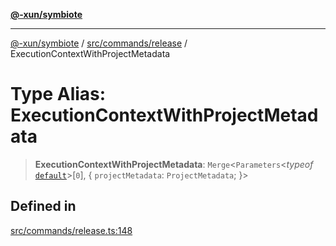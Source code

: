 [**@-xun/symbiote**](../../../../README.md)

***

[@-xun/symbiote](../../../../README.md) / [src/commands/release](../README.md) / ExecutionContextWithProjectMetadata

# Type Alias: ExecutionContextWithProjectMetadata

> **ExecutionContextWithProjectMetadata**: `Merge`\<`Parameters`\<*typeof* [`default`](../functions/default.md)\>\[`0`\], \{ `projectMetadata`: `ProjectMetadata`; \}\>

## Defined in

[src/commands/release.ts:148](https://github.com/Xunnamius/symbiote/blob/c062d7c5dc980668c9246eeeaf1aa96da42e4471/src/commands/release.ts#L148)
